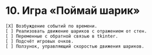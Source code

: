 # 10. Игра «Поймай шарик»

    [X] Возбуждение событий по времени. 
    [ ] Реализовать движение шариков с отражением от стен. 
    [ ] Переменные с обратной связью в tkinter.
    [ ] Подсчёт игровых очков.
    [ ] Ползунок, управляющий скоростью движения шариков.
